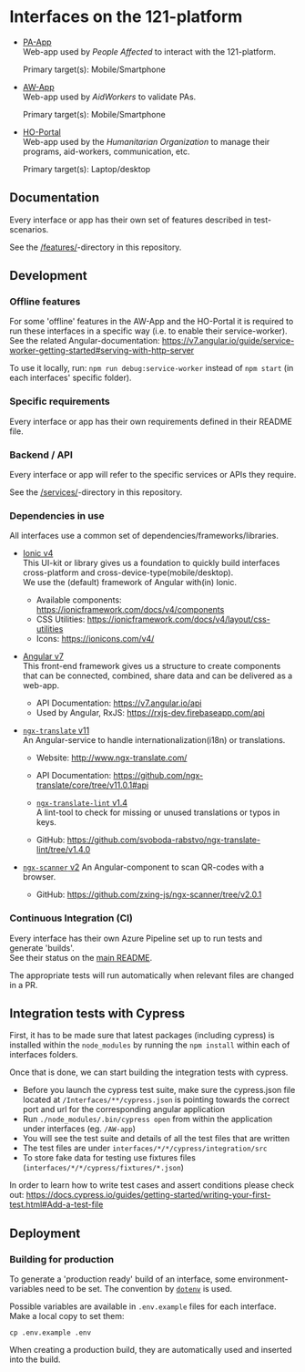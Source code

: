 # Interfaces on the 121-platform

- [PA-App](./PA-App/)  
  Web-app used by _People Affected_ to interact with the 121-platform.

  Primary target(s): Mobile/Smartphone

- [AW-App](./AW-App/)  
  Web-app used by _AidWorkers_ to validate PAs.

  Primary target(s): Mobile/Smartphone

- [HO-Portal](./HO-Portal/)  
  Web-app used by the _Humanitarian Organization_ to manage their programs, aid-workers, communication, etc.

  Primary target(s): Laptop/desktop

## Documentation

Every interface or app has their own set of features described in test-scenarios.

See the [/features/](../features/)-directory in this repository.

## Development

### Offline features

For some 'offline' features in the AW-App and the HO-Portal it is required to run these interfaces in a specific way (i.e. to enable their service-worker).  
See the related Angular-documentation: <https://v7.angular.io/guide/service-worker-getting-started#serving-with-http-server>

To use it locally, run: `npm run debug:service-worker` instead of `npm start` (in each interfaces' specific folder).

### Specific requirements

Every interface or app has their own requirements defined in their README file.

### Backend / API

Every interface or app will refer to the specific services or APIs they require.

See the [/services/](../services/)-directory in this repository.

### Dependencies in use

All interfaces use a common set of dependencies/frameworks/libraries.

- [Ionic v4](https://ionicframework.com/docs/v4/)  
  This UI-kit or library gives us a foundation to quickly build interfaces cross-platform and cross-device-type(mobile/desktop).  
  We use the (default) framework of Angular with(in) Ionic.

  - Available components: <https://ionicframework.com/docs/v4/components>
  - CSS Utilities: <https://ionicframework.com/docs/v4/layout/css-utilities>
  - Icons: <https://ionicons.com/v4/>

- [Angular v7](https://v7.angular.io/docs)  
  This front-end framework gives us a structure to create components that can be connected, combined, share data and can be delivered as a web-app.

  - API Documentation: <https://v7.angular.io/api>
  - Used by Angular, RxJS: <https://rxjs-dev.firebaseapp.com/api>

- [`ngx-translate` v11](https://www.npmjs.com/package/@ngx-translate/core/v/11.0.1)  
  An Angular-service to handle internationalization(i18n) or translations.

  - Website: <http://www.ngx-translate.com/>
  - API Documentation: <https://github.com/ngx-translate/core/tree/v11.0.1#api>

  - [`ngx-translate-lint` v1.4](https://www.npmjs.com/package/ngx-translate-lint/v/1.4.0)  
    A lint-tool to check for missing or unused translations or typos in keys.
  - GitHub: <https://github.com/svoboda-rabstvo/ngx-translate-lint/tree/v1.4.0>

- [`ngx-scanner` v2](https://www.npmjs.com/package/@zxing/ngx-scanner/v/2.0.1)
  An Angular-component to scan QR-codes with a browser.
  - GitHub: <https://github.com/zxing-js/ngx-scanner/tree/v2.0.1>

### Continuous Integration (CI)

Every interface has their own Azure Pipeline set up to run tests and generate 'builds'.  
See their status on the [main README](../README.md#status).

The appropriate tests will run automatically when relevant files are changed in a PR.

## Integration tests with Cypress

First, it has to be made sure that latest packages (including cypress) is installed within the `node_modules` by running the `npm install` within each of interfaces folders.

Once that is done, we can start building the integration tests with cypress.

- Before you launch the cypress test suite, make sure the cypress.json file located at `/Interfaces/**/cypress.json` is pointing towards the correct port and url for the corresponding angular application
- Run `./node_modules/.bin/cypress open` from within the application under interfaces (eg. `/AW-app`)
- You will see the test suite and details of all the test files that are written
- The test files are under `interfaces/*/*/cypress/integration/src`
- To store fake data for testing use fixtures files (`interfaces/*/*/cypress/fixtures/*.json`)

In order to learn how to write test cases and assert conditions please check out:
<https://docs.cypress.io/guides/getting-started/writing-your-first-test.html#Add-a-test-file>

## Deployment

### Building for production

To generate a 'production ready' build of an interface, some environment-variables need to be set.
The convention by [`dotenv`](https://www.npmjs.com/package/dotenv) is used.

Possible variables are available in `.env.example` files for each interface. Make a local copy to set them:

    cp .env.example .env

When creating a production build, they are automatically used and inserted into the build.
